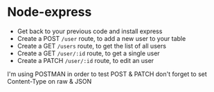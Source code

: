 # Node-express

- Get back to your previous code and install express
- Create a POST `/user` route, to add a new user to your table
- Create a GET `/users` route, to get the list of all users
- Create a GET `/user/:id` route, to get a single user
- Create a PATCH `/user/:id` route, to edit an user

I'm using POSTMAN in order to test POST & PATCH don't forget to set Content-Type on raw & JSON
